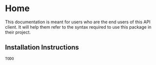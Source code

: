 # Home

This documentation is meant for users who are the end users of this API client. It will help them refer to the syntax required to use this package in their project.

## Installation Instructions

    TODO
